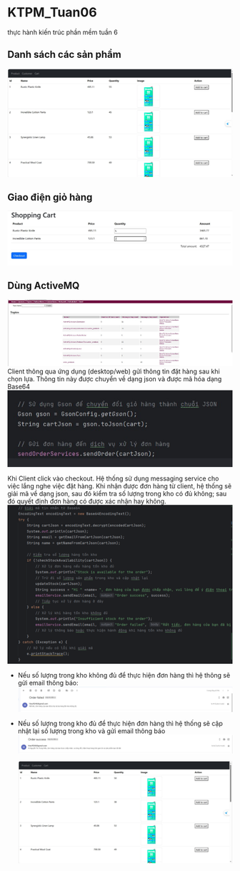 # KTPM_Tuan06
thực hành kiến trúc phần mềm tuần 6
## Danh sách các sản phẩm
![Screenshot 2024-05-03 165208.jpg](img%2FScreenshot%202024-05-03%20165208.jpg)

## Giao điện giỏ hàng
![Screenshot 2024-05-03 165251.jpg](img%2FScreenshot%202024-05-03%20165251.jpg)

## Dùng ActiveMQ
![Screenshot 2024-05-03 165142.jpg](img%2FScreenshot%202024-05-03%20165142.jpg)
Client thông qua ứng dụng (desktop/web) gửi thông tin đặt hàng sau khi chọn lựa.  Thông tin này được chuyển về dạng json và được mã hóa dạng Base64
![Screenshot 2024-05-03 165836.jpg](img%2FScreenshot%202024-05-03%20165836.jpg)

Khi Client click vào checkout.
Hệ thống sử dụng messaging service cho việc lắng nghe việc đặt hàng. 
Khi nhận được đơn hàng từ client, hệ thống sẽ giải mã về dạng json, sau đó kiểm tra số lượng trong kho có đủ không; sau đó quyết định đơn hàng có được xác nhận hay không.
![img_4.png](img/img_4.png)
* Nếu số lượng trong kho không đủ để thực hiện đơn hàng thì hệ thông sẽ gửi email thông báo:
![Screenshot 2024-05-03 165028.jpg](img%2FScreenshot%202024-05-03%20165028.jpg)
* Nếu số lượng trong kho đủ để thực hiện đơn hàng thì hệ thống sẽ cập nhật lại số lượng trong kho và gửi email thông báo
  ![Screenshot 2024-05-03 164718.jpg](img%2FScreenshot%202024-05-03%20164718.jpg)

  ![Screenshot 2024-05-03 165320.jpg](img%2FScreenshot%202024-05-03%20165320.jpg)





